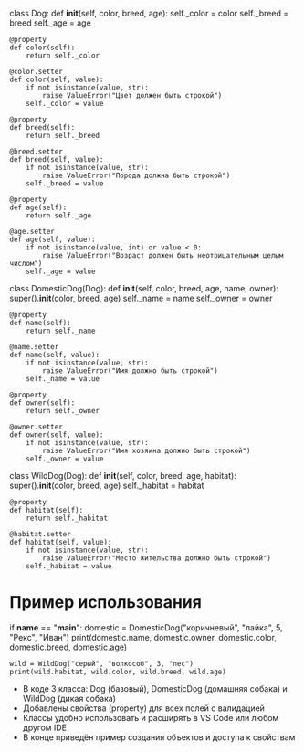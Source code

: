 
class Dog:
    def __init__(self, color, breed, age):
        self._color = color
        self._breed = breed
        self._age = age

    @property
    def color(self):
        return self._color

    @color.setter
    def color(self, value):
        if not isinstance(value, str):
            raise ValueError("Цвет должен быть строкой")
        self._color = value

    @property
    def breed(self):
        return self._breed

    @breed.setter
    def breed(self, value):
        if not isinstance(value, str):
            raise ValueError("Порода должна быть строкой")
        self._breed = value

    @property
    def age(self):
        return self._age

    @age.setter
    def age(self, value):
        if not isinstance(value, int) or value < 0:
            raise ValueError("Возраст должен быть неотрицательным целым числом")
        self._age = value

class DomesticDog(Dog):
    def __init__(self, color, breed, age, name, owner):
        super().__init__(color, breed, age)
        self._name = name
        self._owner = owner

    @property
    def name(self):
        return self._name

    @name.setter
    def name(self, value):
        if not isinstance(value, str):
            raise ValueError("Имя должно быть строкой")
        self._name = value

    @property
    def owner(self):
        return self._owner

    @owner.setter
    def owner(self, value):
        if not isinstance(value, str):
            raise ValueError("Имя хозяина должно быть строкой")
        self._owner = value

class WildDog(Dog):
    def __init__(self, color, breed, age, habitat):
        super().__init__(color, breed, age)
        self._habitat = habitat

    @property
    def habitat(self):
        return self._habitat

    @habitat.setter
    def habitat(self, value):
        if not isinstance(value, str):
            raise ValueError("Место жительства должно быть строкой")
        self._habitat = value

# Пример использования
if __name__ == "__main__":
    domestic = DomesticDog("коричневый", "лайка", 5, "Рекс", "Иван")
    print(domestic.name, domestic.owner, domestic.color, domestic.breed, domestic.age)

    wild = WildDog("серый", "волкособ", 3, "лес")
    print(wild.habitat, wild.color, wild.breed, wild.age)


- В коде 3 класса: Dog (базовый), DomesticDog (домашняя собака) и WildDog (дикая собака)
- Добавлены свойства (property) для всех полей с валидацией
- Классы удобно использовать и расширять в VS Code или любом другом IDE
- В конце приведён пример создания объектов и доступа к свойствам
